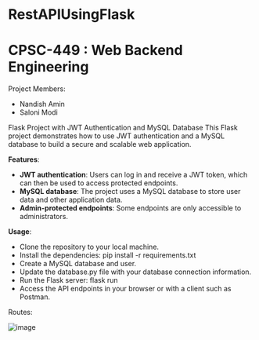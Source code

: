 # RestAPIUsingFlask
# CPSC-449 : Web Backend Engineering

Project Members:
* Nandish Amin
* Saloni Modi

Flask Project with JWT Authentication and MySQL Database
This Flask project demonstrates how to use JWT authentication and a MySQL database to build a secure and scalable web application.

**Features**:
* **JWT authentication**: Users can log in and receive a JWT token, which can then be used to access protected endpoints.
* **MySQL database**: The project uses a MySQL database to store user data and other application data.
* **Admin-protected endpoints**: Some endpoints are only accessible to administrators.

**Usage**:
* Clone the repository to your local machine.
* Install the dependencies: pip install -r requirements.txt
* Create a MySQL database and user.
* Update the database.py file with your database connection information.
* Run the Flask server: flask run
* Access the API endpoints in your browser or with a client such as Postman.

Routes:

![image](https://github.com/salonimodi/RestAPIUsingFlask/assets/32274053/c92fcad0-73e5-4904-a469-57b117c12358)





